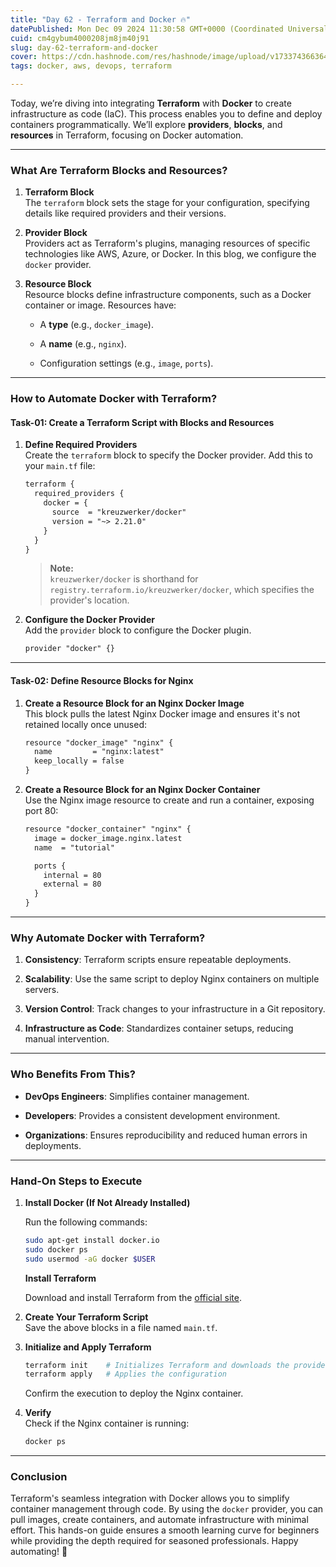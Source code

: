 ```yaml
---
title: "Day 62 - Terraform and Docker 🔥"
datePublished: Mon Dec 09 2024 11:30:58 GMT+0000 (Coordinated Universal Time)
cuid: cm4gybum4000208jm8jm40j91
slug: day-62-terraform-and-docker
cover: https://cdn.hashnode.com/res/hashnode/image/upload/v1733743663643/520006e0-2209-4fc6-ba83-1348273d425b.webp
tags: docker, aws, devops, terraform

---
```


Today, we’re diving into integrating **Terraform** with **Docker** to create infrastructure as code (IaC). This process enables you to define and deploy containers programmatically. We’ll explore **providers**, **blocks**, and **resources** in Terraform, focusing on Docker automation.

---

### **What Are Terraform Blocks and Resources?**

1. **Terraform Block**  
    The `terraform` block sets the stage for your configuration, specifying details like required providers and their versions.
    
2. **Provider Block**  
    Providers act as Terraform's plugins, managing resources of specific technologies like AWS, Azure, or Docker. In this blog, we configure the `docker` provider.
    
3. **Resource Block**  
    Resource blocks define infrastructure components, such as a Docker container or image. Resources have:
    
    * A **type** (e.g., `docker_image`).
        
    * A **name** (e.g., `nginx`).
        
    * Configuration settings (e.g., `image`, `ports`).
        

---

### **How to Automate Docker with Terraform?**

#### **Task-01: Create a Terraform Script with Blocks and Resources**

1. **Define Required Providers**  
    Create the `terraform` block to specify the Docker provider. Add this to your `main.tf` file:
    
    ```xml
    terraform {
      required_providers {
        docker = {
          source  = "kreuzwerker/docker"
          version = "~> 2.21.0"
        }
      }
    }
    ```
    
    > **Note:**  
    > `kreuzwerker/docker` is shorthand for `registry.terraform.io/kreuzwerker/docker`, which specifies the provider's location.
    
2. **Configure the Docker Provider**  
    Add the `provider` block to configure the Docker plugin.
    
    ```xml
    provider "docker" {}
    ```
    

---

#### **Task-02: Define Resource Blocks for Nginx**

1. **Create a Resource Block for an Nginx Docker Image**  
    This block pulls the latest Nginx Docker image and ensures it's not retained locally once unused:
    
    ```xml
    resource "docker_image" "nginx" {
      name         = "nginx:latest"
      keep_locally = false
    }
    ```
    
2. **Create a Resource Block for an Nginx Docker Container**  
    Use the Nginx image resource to create and run a container, exposing port 80:
    
    ```xml
    resource "docker_container" "nginx" {
      image = docker_image.nginx.latest
      name  = "tutorial"
    
      ports {
        internal = 80
        external = 80
      }
    }
    ```
    

---

### **Why Automate Docker with Terraform?**

1. **Consistency**: Terraform scripts ensure repeatable deployments.
    
2. **Scalability**: Use the same script to deploy Nginx containers on multiple servers.
    
3. **Version Control**: Track changes to your infrastructure in a Git repository.
    
4. **Infrastructure as Code**: Standardizes container setups, reducing manual intervention.
    

---

### **Who Benefits From This?**

* **DevOps Engineers**: Simplifies container management.
    
* **Developers**: Provides a consistent development environment.
    
* **Organizations**: Ensures reproducibility and reduced human errors in deployments.
    

---

### **Hand-On Steps to Execute**

1. **Install Docker (If Not Already Installed)**
    
    Run the following commands:
    
    ```bash
    sudo apt-get install docker.io  
    sudo docker ps  
    sudo usermod -aG docker $USER
    ```
    
    **Install Terraform**
    
    Download and install Terraform from the [official site](https://www.terraform.io/downloads).
    
2. **Create Your Terraform Script**  
    Save the above blocks in a file named `main.tf`.
    
3. **Initialize and Apply Terraform**
    
    ```bash
    terraform init    # Initializes Terraform and downloads the provider
    terraform apply   # Applies the configuration
    ```
    
    Confirm the execution to deploy the Nginx container.
    
4. **Verify**  
    Check if the Nginx container is running:
    
    ```bash
    docker ps
    ```
    

---

### **Conclusion**

Terraform's seamless integration with Docker allows you to simplify container management through code. By using the `docker` provider, you can pull images, create containers, and automate infrastructure with minimal effort. This hands-on guide ensures a smooth learning curve for beginners while providing the depth required for seasoned professionals. Happy automating! 🚀